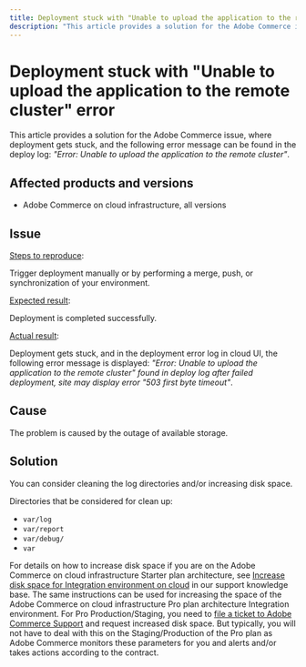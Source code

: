 ```yaml
---
title: Deployment stuck with "Unable to upload the application to the remote cluster" error
description: "This article provides a solution for the Adobe Commerce issue, where deployment gets stuck, and the following error message can be found in the deploy log: *\"Error: Unable to upload the application to the remote cluster\"*."
---
```


# Deployment stuck with "Unable to upload the application to the remote cluster" error

This article provides a solution for the Adobe Commerce issue, where deployment gets stuck, and the following error message can be found in the deploy log: *"Error: Unable to upload the application to the remote cluster"*.

## Affected products and versions

* Adobe Commerce on cloud infrastructure, all versions

## Issue

<u>Steps to reproduce</u>:

Trigger deployment manually or by performing a merge, push, or synchronization of your environment.

<u>Expected result</u>:

Deployment is completed successfully.

<u>Actual result</u>:

Deployment gets stuck, and in the deployment error log in cloud UI, the following error message is displayed: *"Error: Unable to upload the application to the remote cluster" found in deploy log after failed deployment, site may display error "503 first byte timeout"*.

## Cause

The problem is caused by the outage of available storage.

## Solution

You can consider cleaning the log directories and/or increasing disk space.

Directories that be considered for clean up:

* `var/log`
* `var/report`
* `var/debug/`
* `var`

For details on how to increase disk space if you are on the Adobe Commerce on cloud infrastructure Starter plan architecture, see [Increase disk space for Integration environment on cloud](https://support.magento.com/hc/en-us/articles/360005189554-Increase-disk-space-for-Integration-environment-on-Cloud) in our support knowledge base. The same instructions can be used for increasing the space of the Adobe Commerce on cloud infrastructure Pro plan architecture Integration environment. For Pro Production/Staging, you need to [file a ticket to Adobe Commerce Support](https://support.magento.com/hc/en-us/articles/360019088251-Submit-a-support-ticket) and request increased disk space. But typically, you will not have to deal with this on the Staging/Production of the Pro plan as Adobe Commerce monitors these parameters for you and alerts and/or takes actions according to the contract. 

